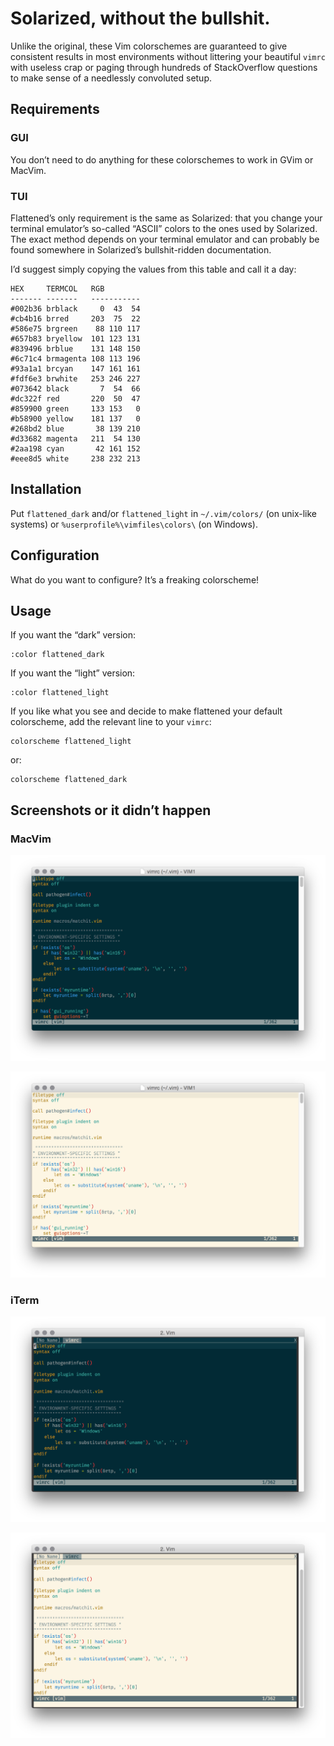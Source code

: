 Solarized, without the bullshit.
================================

Unlike the original, these Vim colorschemes are guaranteed to give consistent results in most environments without littering your beautiful `vimrc` with useless crap or paging through hundreds of StackOverflow questions to make sense of a needlessly convoluted setup.

## Requirements

### GUI

You don’t need to do anything for these colorschemes to work in GVim or MacVim.

### TUI

Flattened’s only requirement is the same as Solarized: that you change your terminal emulator’s so-called “ASCII” colors to the ones used by Solarized. The exact method depends on your terminal emulator and can probably be found somewhere in Solarized’s bullshit-ridden documentation.

I’d suggest simply copying the values from this table and call it a day:

    HEX     TERMCOL   RGB
    ------- -------   -----------
    #002b36 brblack     0  43  54
    #cb4b16 brred     203  75  22
    #586e75 brgreen    88 110 117
    #657b83 bryellow  101 123 131
    #839496 brblue    131 148 150
    #6c71c4 brmagenta 108 113 196
    #93a1a1 brcyan    147 161 161
    #fdf6e3 brwhite   253 246 227
    #073642 black       7  54  66
    #dc322f red       220  50  47
    #859900 green     133 153   0
    #b58900 yellow    181 137   0
    #268bd2 blue       38 139 210
    #d33682 magenta   211  54 130
    #2aa198 cyan       42 161 152
    #eee8d5 white     238 232 213

## Installation

Put `flattened_dark` and/or `flattened_light` in `~/.vim/colors/` (on unix-like systems) or `%userprofile%\vimfiles\colors\` (on Windows).

## Configuration

What do you want to configure? It’s a freaking colorscheme!

## Usage

If you want the “dark” version:

    :color flattened_dark

If you want the “light” version:

    :color flattened_light

If you like what you see and decide to make flattened your default colorscheme, add the relevant line to your `vimrc`:

    colorscheme flattened_light

or:

    colorscheme flattened_dark

## Screenshots or it didn’t happen

### MacVim

![flattened_dark in Macvim](screenshots/flattened_dark-macvim.png)

![flattened_light in Macvim](screenshots/flattened_light-macvim.png)

### iTerm

![flattened_dark in iTerm](screenshots/flattened_dark-iterm.png)

![flattened_light in iTerm](screenshots/flattened_light-iterm.png)
